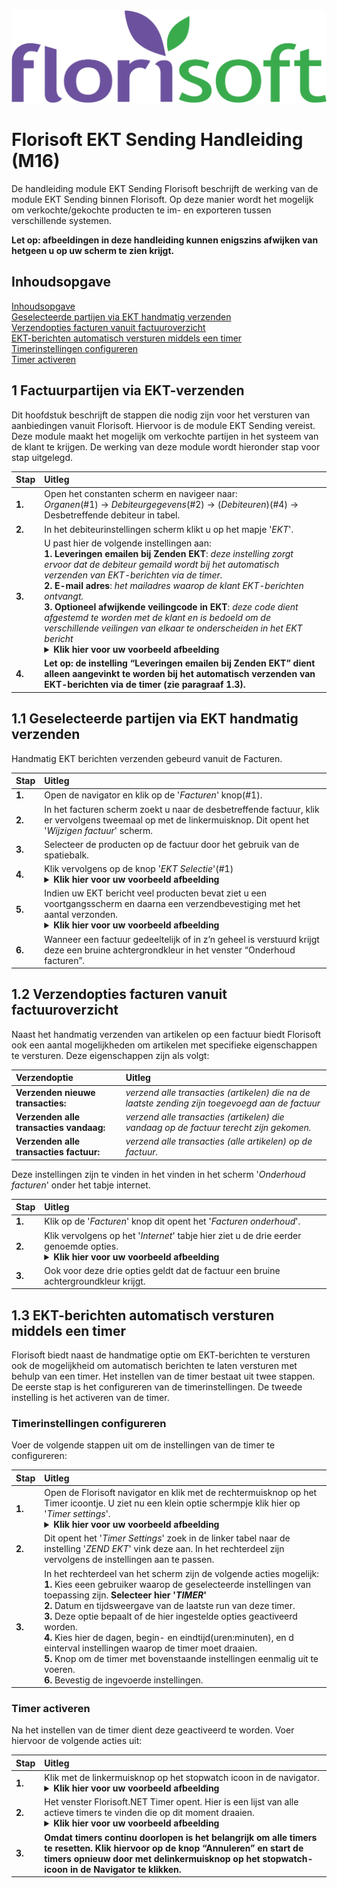 <img src="../../fslogo.png">

# Florisoft EKT Sending Handleiding (M16)
  

De handleiding module EKT Sending Florisoft beschrijft de werking van de module EKT Sending binnen Florisoft. Op deze manier wordt het mogelijk om verkochte/gekochte producten te im- en exporteren tussen verschillende systemen.

**Let op: afbeeldingen in deze handleiding kunnen enigszins afwijken van hetgeen u op uw scherm te zien krijgt.**


## Inhoudsopgave

[Inhoudsopgave](#inhoudsopgave)  
[Geselecteerde partijen via EKT handmatig verzenden](#11-geselecteerde-partijen-via-ekt-handmatig-verzenden)  
[Verzendopties facturen vanuit factuuroverzicht](#12-verzendopties-facturen-vanuit-factuuroverzicht)  
[EKT-berichten automatisch versturen middels een timer](#13-ekt-berichten-automatisch-versturen-middels-een-timer)  
[Timerinstellingen configureren](#timerinstellingen-configureren)  
[Timer activeren](#timer-activeren)


## 1 Factuurpartijen via EKT-verzenden

Dit hoofdstuk beschrijft de stappen die nodig zijn voor het versturen van aanbiedingen vanuit Florisoft. Hiervoor is de module
EKT Sending vereist. Deze module maakt het mogelijk om verkochte partijen in het systeem van de klant te krijgen. De werking van deze module wordt hieronder stap voor stap uitgelegd.

|Stap|Uitleg|
|:--|:--|
|**1.**|Open het constanten scherm en navigeer naar:<br> *Organen*(#1) → *Debiteurgegevens*(#2) → (*Debiteuren*)(#4) → Desbetreffende debiteur in tabel.|
|**2.**|In het debiteurinstellingen scherm klikt u op het mapje '*EKT*'.|
|**3.**|U past hier de volgende instellingen aan:<br>**1.** **Leveringen emailen bij Zenden EKT**: *deze instelling zorgt ervoor dat de debiteur gemaild wordt bij het automatisch verzenden van EKT-berichten via de timer.* <br> **2.** **E-mail adres**: *het mailadres waarop de klant EKT-berichten ontvangt.* <br> **3.** **Optioneel afwijkende veilingcode in EKT**: *deze code dient afgestemd te worden met de klant en is bedoeld om de verschillende veilingen van elkaar te onderscheiden in het EKT bericht*<details><summary><b>Klik hier voor uw voorbeeld afbeelding<b></summary><img src=".Commisionair handleiding NL/media/image1.png"></details>|  
|**4.**|**Let op: de instelling “Leveringen emailen bij Zenden EKT” dient alleen aangevinkt te worden bij het automatisch verzenden van EKT-berichten via de timer (zie paragraaf 1.3).**|



## 1.1 Geselecteerde partijen via EKT handmatig verzenden

Handmatig EKT berichten verzenden gebeurd vanuit de Facturen.

|Stap|Uitleg|
|:--|:--|
|**1.**|Open de navigator en klik op de '*Facturen*' knop(#1).|
|**2.**|In het facturen scherm zoekt u naar de desbetreffende factuur, klik er vervolgens tweemaal op met de linkermuisknop. Dit opent het '*Wijzigen factuur*' scherm.|
|**3.**|Selecteer de producten op de factuur door het gebruik van de spatiebalk.|
|**4.**|Klik vervolgens op de knop '*EKT Selectie*'(#1)<details><summary><b>Klik hier voor uw voorbeeld afbeelding<b></summary><img src=".Commisionair handleiding NL/media/image3.png"></details>|
|**5.**|Indien uw EKT bericht veel producten bevat ziet u een voortgangsscherm en daarna een verzendbevestiging met het aantal verzonden.<details><summary><b>Klik hier voor uw voorbeeld afbeelding<b></summary><img src=".Commisionair handleiding NL/media/image5.png"><br><img src=".Commisionair handleiding NL/media/image4.png"></details> |
|**6.**|Wanneer een factuur gedeeltelijk of in z’n geheel is verstuurd krijgt deze een bruine achtergrondkleur in het venster “Onderhoud facturen”.|


## 1.2 Verzendopties facturen vanuit factuuroverzicht

Naast het handmatig verzenden van artikelen op een factuur biedt Florisoft ook een aantal mogelijkheden om artikelen met specifieke eigenschappen te versturen. Deze eigenschappen zijn als volgt:

|Verzendoptie|Uitleg|
|:--|:--|
|**Verzenden nieuwe transacties:**|*verzend alle transacties (artikelen) die na de laatste zending zijn toegevoegd aan de factuur*|
|**Verzenden alle transacties vandaag:**|*verzend alle transacties (artikelen) die vandaag op de factuur terecht zijn gekomen.*|
|**Verzenden alle transacties factuur:**|*verzend alle transacties (alle artikelen) op de factuur.*|

Deze instellingen zijn te vinden in het vinden in het scherm '*Onderhoud facturen*' onder het tabje internet. 

|Stap|Uitleg|
|:--|:--|
|**1.**|Klik op de '*Facturen*' knop dit opent het '*Facturen onderhoud*'.|
|**2.**|Klik vervolgens op het '*Internet*' tabje hier ziet u de drie eerder genoemde opties.<details><summary><b>Klik hier voor uw voorbeeld afbeelding<b></summary><img src=".Commisionair handleiding NL/media/image11.png"></details>|
|**3.**|Ook voor deze drie opties geldt dat de factuur een bruine achtergroundkleur krijgt.|

## 1.3 EKT-berichten automatisch versturen middels een timer

Florisoft biedt naast de handmatige optie om EKT-berichten te versturen ook de mogelijkheid om automatisch berichten te laten versturen met behulp van een timer. Het instellen van de timer bestaat uit twee stappen. De eerste stap is het configureren van de timerinstellingen. De tweede instelling is het activeren van de timer.

### Timerinstellingen configureren

Voer de volgende stappen uit om de instellingen van de timer te configureren:

|Stap|Uitleg|
|:--|:--|
|**1.**|Open de Florisoft navigator en klik met de rechtermuisknop op het Timer icoontje. U ziet nu een klein optie schermpje klik hier op '*Timer settings*'.<details><summary><b>Klik hier voor uw voorbeeld afbeelding<b></summary><img src=".Commisionair handleiding NL/media/image7.png"></details>|
|**2.**|Dit opent het '*Timer Settings*' zoek in de linker tabel naar de instelling '*ZEND EKT*' vink deze aan. In het rechterdeel zijn vervolgens de instellingen aan te passen. |
|**3.**|In het rechterdeel van het scherm zijn de volgende acties mogelijk:<br>**1.** Kies eeen gebruiker waarop de geselecteerde instellingen van toepassing zijn. **Selecteer hier '*TIMER*'**<br>**2.** Datum en tijdsweergave van de laatste run van deze timer.<br>**3.** Deze optie bepaalt of de hier ingestelde opties geactiveerd worden.<br>**4.** Kies hier de dagen, begin- en eindtijd(uren:minuten), en d einterval instellingen waarop de timer moet draaien.<br>**5.** Knop om de timer met bovenstaande instellingen eenmalig uit te voeren.<br>**6.** Bevestig de ingevoerde instellingen.|


### Timer activeren

Na het instellen van de timer dient deze geactiveerd te worden. Voer hiervoor de volgende acties uit:

|Stap|Uitleg|
|:--|:--|
|**1.**|Klik met de linkermuisknop op het stopwatch icoon in de navigator.<details><summary><b>Klik hier voor uw voorbeeld afbeelding<b></summary><img src=".Commisionair handleiding NL/media/image9.png"></details>|
|**2.**|Het venster Florisoft.NET Timer opent. Hier is een lijst van alle actieve timers te vinden die op dit moment draaien.<details><summary><b>Klik hier voor uw voorbeeld afbeelding<b></summary><img src=".Commisionair handleiding NL/media/image10.png"></details>|
|**3.**|**Omdat timers continu doorlopen is het belangrijk om alle timers te resetten. Klik hiervoor op de knop “Annuleren” en start de timers opnieuw door met delinkermuisknop op het stopwatch-icoon in de Navigator te klikken.**|